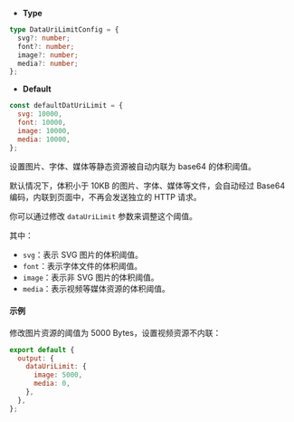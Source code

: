 - **Type**

```ts
type DataUriLimitConfig = {
  svg?: number;
  font?: number;
  image?: number;
  media?: number;
};
```

- **Default**

```js
const defaultDatUriLimit = {
  svg: 10000,
  font: 10000,
  image: 10000,
  media: 10000,
};
```

设置图片、字体、媒体等静态资源被自动内联为 base64 的体积阈值。

默认情况下，体积小于 10KB 的图片、字体、媒体等文件，会自动经过 Base64 编码，内联到页面中，不再会发送独立的 HTTP 请求。

你可以通过修改 `dataUriLimit` 参数来调整这个阈值。

其中：

- `svg`：表示 SVG 图片的体积阈值。
- `font`：表示字体文件的体积阈值。
- `image`：表示非 SVG 图片的体积阈值。
- `media`：表示视频等媒体资源的体积阈值。

#### 示例

修改图片资源的阈值为 5000 Bytes，设置视频资源不内联：

```js
export default {
  output: {
    dataUriLimit: {
      image: 5000,
      media: 0,
    },
  },
};
```

